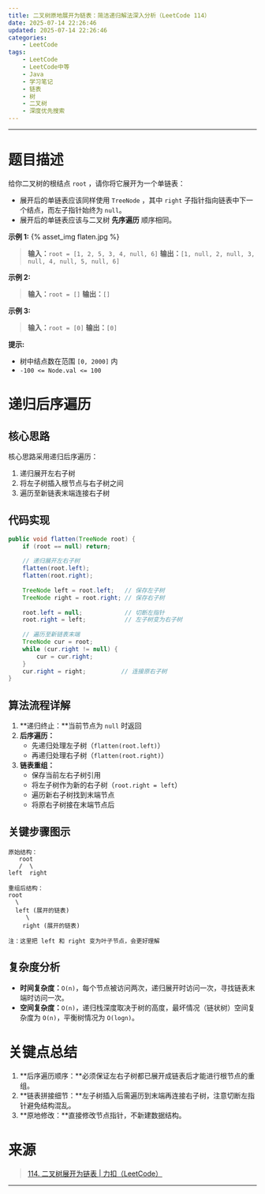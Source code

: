 ```yaml
---
title: 二叉树原地展开为链表：简洁递归解法深入分析（LeetCode 114）
date: 2025-07-14 22:26:46
updated: 2025-07-14 22:26:46
categories:
    - LeetCode
tags:
    - LeetCode
    - LeetCode中等
    - Java
    - 学习笔记
    - 链表
    - 树
    - 二叉树
    - 深度优先搜索
---
```

---

# 题目描述

给你二叉树的根结点 `root` ，请你将它展开为一个单链表：
* 展开后的单链表应该同样使用 `TreeNode` ，其中 `right` 子指针指向链表中下一个结点，而左子指针始终为 `null`。
* 展开后的单链表应该与二叉树 **先序遍历** 顺序相同。

**示例 1:**
{% asset_img flaten.jpg %}
> **输入：**`root = [1, 2, 5, 3, 4, null, 6]`
> **输出：**`[1, null, 2, null, 3, null, 4, null, 5, null, 6]`

**示例 2:**
> **输入：**`root = []`
> **输出：**`[]`

**示例 3:**
> **输入：**`root = [0]`
> **输出：**`[0]`

**提示:**
* 树中结点数在范围 `[0, 2000]` 内
* `-100 <= Node.val <= 100`

<!-- more -->

# 递归后序遍历

## 核心思路

核心思路采用递归后序遍历：
1. 递归展开左右子树
2. 将左子树插入根节点与右子树之间
3. 遍历至新链表末端连接右子树

## 代码实现

```java
public void flatten(TreeNode root) {
    if (root == null) return;
    
    // 递归展开左右子树
    flatten(root.left);
    flatten(root.right);
    
    TreeNode left = root.left;   // 保存左子树
    TreeNode right = root.right; // 保存右子树
    
    root.left = null;            // 切断左指针
    root.right = left;           // 左子树变为右子树
    
    // 遍历至新链表末端
    TreeNode cur = root;
    while (cur.right != null) {
        cur = cur.right;
    }
    cur.right = right;          // 连接原右子树
}
```

## 算法流程详解

1. **递归终止：**当前节点为 `null` 时返回
2. **后序遍历：**
    * 先递归处理左子树（`flatten(root.left)`）
    * 再递归处理右子树（`flatten(root.right)`）
3. **链表重组：**
    * 保存当前左右子树引用
    * 将左子树作为新的右子树（`root.right = left`）
    * 遍历新右子树找到末端节点
    * 将原右子树接在末端节点后

## 关键步骤图示

```
原始结构：
   root
   /  \
left  right

重组后结构：
root
  \
  left (展开的链表)
     \
    right (展开的链表)

注：这里把 left 和 right 变为叶子节点，会更好理解
```

## 复杂度分析

* **时间复杂度：**`O(n)`，每个节点被访问两次，递归展开时访问一次，寻找链表末端时访问一次。
* **空间复杂度：**`O(n)`，递归栈深度取决于树的高度，最坏情况（链状树）空间复杂度为 `O(n)`，平衡树情况为 `O(logn)`。

# 关键点总结

1. **后序遍历顺序：**必须保证左右子树都已展开成链表后才能进行根节点的重组。
2. **链表拼接细节：**左子树插入后需遍历到末端再连接右子树，注意切断左指针避免结构混乱。
3. **原地修改：**直接修改节点指针，不新建数据结构。

# 来源

> [114. 二叉树展开为链表 | 力扣（LeetCode）][1]

---

[1]: https://leetcode.cn/problems/flatten-binary-tree-to-linked-list/description/ "114. 二叉树展开为链表 | 力扣（LeetCode）"
